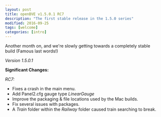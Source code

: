 ```yaml
---
layout: post
title: openBVE v1.5.0.1 RC7
description: "The first stable release in the 1.5.0 series"
modified: 2016-09-25
tags: [welcome]
categories: [intro]
---
```


Another month on, and we're slowly getting towards a completely stable build (Famous last words!)

*Version 1.5.0.1*

**Significant Changes:**

*RC7:*

* Fixes a crash in the main menu.
* Add Panel2.cfg gauge type *LinearGauge*
* Improve the packaging & file locations used by the Mac builds.
* Fix several issues with packages.
* A _Train_ folder within the _Railway_ folder caused train searching to break.
